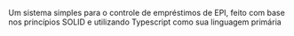 Um sistema simples para o controle de empréstimos de EPI, feito com base nos princípios SOLID e utilizando Typescript como sua linguagem primária
